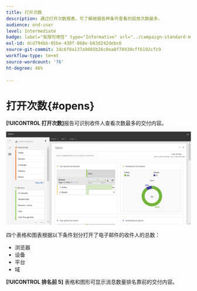 ```yaml
---
title: 打开次数
description: 通过打开次数报表，可了解根据各种条件查看的投放次数最多。
audience: end-user
level: Intermediate
badge: label="有限可用性" type="Informative" url="../campaign-standard-migration-home.md" tooltip="仅限于Campaign Standard已迁移的用户"
exl-id: dcd794bb-05be-430f-868e-b63d242debc6
source-git-commit: 34c6f8a137a9085b26c0ea8f78930cff6192cfc9
workflow-type: tm+mt
source-wordcount: '76'
ht-degree: 46%

---
```


# 打开次数{#opens}

**[!UICONTROL 打开次数]**&#x200B;报告可识别收件人查看次数最多的交付内容。

![](assets/delivery_reports_opens.png)

四个表格和图表根据以下条件划分打开了电子邮件的收件人的总数：

* 浏览器
* 设备
* 平台
* 域

**[!UICONTROL 排名前 5]** 表格和图形可显示消息数量排名靠前的交付内容。
